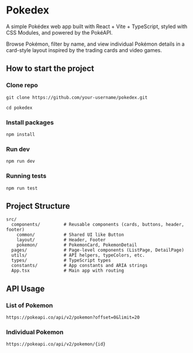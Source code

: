 # Pokedex

A simple Pokédex web app built with React + Vite + TypeScript, styled with CSS Modules, and powered by the PokéAPI.

Browse Pokémon, filter by name, and view individual Pokémon details in a card-style layout inspired by the trading cards and video games.

## How to start the project

### Clone repo

`git clone https://github.com/your-username/pokedex.git`

`cd pokedex`

### Install packages

`npm install`

### Run dev

`npm run dev`

### Running tests

`npm run test`

## Project Structure

```
src/
  components/         # Reusable components (cards, buttons, header, footer)
    common/           # Shared UI like Button
    layout/           # Header, Footer
    pokemon/          # PokemonCard, PokemonDetail
  pages/              # Page-level components (ListPage, DetailPage)
  utils/              # API helpers, typeColors, etc.
  types/              # TypeScript types
  constants/          # App constants and ARIA strings
  App.tsx             # Main app with routing
```


## API Usage

### List of Pokemon

`https://pokeapi.co/api/v2/pokemon?offset=0&limit=20`

### Individual Pokemon

`https://pokeapi.co/api/v2/pokemon/{id}`
